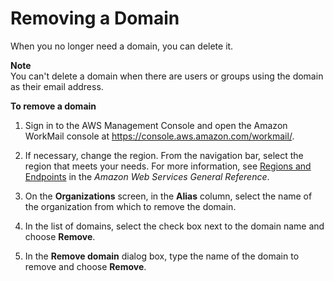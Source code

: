 # Removing a Domain<a name="remove_domain"></a>

When you no longer need a domain, you can delete it\.

**Note**  
You can't delete a domain when there are users or groups using the domain as their email address\.

**To remove a domain**

1. Sign in to the AWS Management Console and open the Amazon WorkMail console at [https://console\.aws\.amazon\.com/workmail/](https://console.aws.amazon.com/workmail/)\.

1. If necessary, change the region\. From the navigation bar, select the region that meets your needs\. For more information, see [Regions and Endpoints](http://docs.aws.amazon.com/general/latest/gr/index.html?rande.html) in the *Amazon Web Services General Reference*\.

1. On the **Organizations** screen, in the **Alias** column, select the name of the organization from which to remove the domain\.

1. In the list of domains, select the check box next to the domain name and choose **Remove**\.

1. In the **Remove domain** dialog box, type the name of the domain to remove and choose **Remove**\.